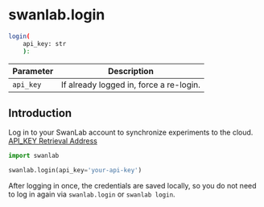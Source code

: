 # swanlab.login

``` bash
login(
    api_key: str
    ):
```

| Parameter | Description |
| --- | --- |
| `api_key` | If already logged in, force a re-login. |

## Introduction

Log in to your SwanLab account to synchronize experiments to the cloud. [API_KEY Retrieval Address](#)

```python
import swanlab

swanlab.login(api_key='your-api-key')

```

After logging in once, the credentials are saved locally, so you do not need to log in again via `swanlab.login` or `swanlab login`.